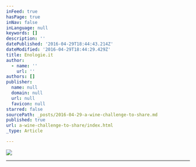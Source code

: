 ```yaml
---
inFeed: true
hasPage: true
inNav: false
inLanguage: null
keywords: []
description: ''
datePublished: '2016-04-29T18:44:43.214Z'
dateModified: '2016-04-29T18:44:29.429Z'
title: Enologie.it
author:
  - name: ''
    url: ''
authors: []
publisher:
  name: null
  domain: null
  url: null
  favicon: null
starred: false
sourcePath: _posts/2016-04-29-a-wine-challenge-to-share.md
published: true
url: a-wine-challenge-to-share/index.html
_type: Article

---
```

![](https://the-grid-user-content.s3-us-west-2.amazonaws.com/42af026c-d821-4a68-9469-d7f3699b40db.png)

****